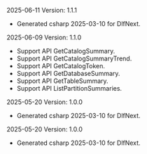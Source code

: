 2025-06-11 Version: 1.1.1
- Generated csharp 2025-03-10 for DlfNext.

2025-06-09 Version: 1.1.0
- Support API GetCatalogSummary.
- Support API GetCatalogSummaryTrend.
- Support API GetCatalogToken.
- Support API GetDatabaseSummary.
- Support API GetTableSummary.
- Support API ListPartitionSummaries.


2025-05-20 Version: 1.0.0
- Generated csharp 2025-03-10 for DlfNext.

2025-05-20 Version: 1.0.0
- Generated csharp 2025-03-10 for DlfNext.

